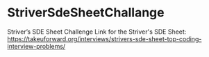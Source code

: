 # StriverSdeSheetChallange
Striver’s SDE Sheet Challenge
Link for the Striver's SDE Sheet: https://takeuforward.org/interviews/strivers-sde-sheet-top-coding-interview-problems/

